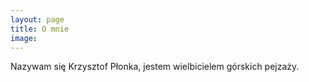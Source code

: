 ```yaml
---
layout: page
title: O mnie
image:
---
```


Nazywam się Krzysztof Płonka, jestem wielbicielem górskich pejzaży. 